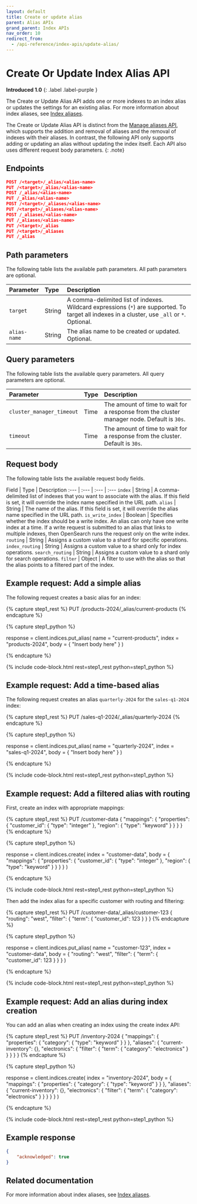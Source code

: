 ```yaml
---
layout: default
title: Create or update alias
parent: Alias APIs
grand_parent: Index APIs
nav_order: 10
redirect_from:
  - /api-reference/index-apis/update-alias/
---
```


# Create Or Update Index Alias API
**Introduced 1.0**
{: .label .label-purple }

The Create or Update Alias API adds one or more indexes to an index alias or updates the settings for an existing alias. For more information about index aliases, see [Index aliases]({{site.url}}{{site.baseurl}}/im-plugin/index-alias/).

The Create or Update Alias API is distinct from the [Manage aliases API]({{site.url}}{{site.baseurl}}/api-reference/alias/aliases-api/), which supports the addition and removal of aliases and the removal of indexes with their aliases. In contrast, the following API only supports adding or updating an alias without updating the index itself. Each API also uses different request body parameters.
{: .note}

## Endpoints

```json
POST /<target>/_alias/<alias-name>
PUT /<target>/_alias/<alias-name>
POST /_alias/<alias-name>
PUT /_alias/<alias-name>
POST /<target>/_aliases/<alias-name>
PUT /<target>/_aliases/<alias-name>
POST /_aliases/<alias-name>
PUT /_aliases/<alias-name>
PUT /<target>/_alias
PUT /<target>/_aliases
PUT /_alias
```

## Path parameters

The following table lists the available path parameters. All path parameters are optional.

| Parameter | Type | Description |
:--- | :--- | :---
| `target` | String | A comma-delimited list of indexes. Wildcard expressions (`*`) are supported. To target all indexes in a cluster, use `_all` or `*`. Optional. |
| `alias-name` | String | The alias name to be created or updated. Optional. |

## Query parameters

The following table lists the available query parameters. All query parameters are optional.

Parameter | Type | Description
:--- | :--- | :---
`cluster_manager_timeout` | Time | The amount of time to wait for a response from the cluster manager node. Default is `30s`.
`timeout` | Time | The amount of time to wait for a response from the cluster. Default is `30s`.

## Request body

The following table lists the available request body fields.

Field | Type | Description
:--- | :--- | :--- | :---
`index` | String | A comma-delimited list of indexes that you want to associate with the alias. If this field is set, it will override the index name specified in the URL path.
`alias` | String | The name of the alias. If this field is set, it will override the alias name specified in the URL path.
`is_write_index` | Boolean | Specifies whether the index should be a write index. An alias can only have one write index at a time. If a write request is submitted to an alias that links to multiple indexes, then OpenSearch runs the request only on the write index.
`routing` | String | Assigns a custom value to a shard for specific operations. 
`index_routing` | String | Assigns a custom value to a shard only for index operations. 
`search_routing` | String | Assigns a custom value to a shard only for search operations. 
`filter` | Object | A filter to use with the alias so that the alias points to a filtered part of the index.

## Example request: Add a simple alias

The following request creates a basic alias for an index:

<!-- spec_insert_start
component: example_code
rest: PUT /products-2024/_alias/current-products
-->
{% capture step1_rest %}
PUT /products-2024/_alias/current-products
{% endcapture %}

{% capture step1_python %}


response = client.indices.put_alias(
  name = "current-products",
  index = "products-2024",
  body = { "Insert body here" }
)

{% endcapture %}

{% include code-block.html
    rest=step1_rest
    python=step1_python %}
<!-- spec_insert_end -->

## Example request: Add a time-based alias

The following request creates an alias `quarterly-2024` for the `sales-q1-2024` index:

<!-- spec_insert_start
component: example_code
rest: PUT /sales-q1-2024/_alias/quarterly-2024
-->
{% capture step1_rest %}
PUT /sales-q1-2024/_alias/quarterly-2024
{% endcapture %}

{% capture step1_python %}


response = client.indices.put_alias(
  name = "quarterly-2024",
  index = "sales-q1-2024",
  body = { "Insert body here" }
)

{% endcapture %}

{% include code-block.html
    rest=step1_rest
    python=step1_python %}
<!-- spec_insert_end -->

## Example request: Add a filtered alias with routing

First, create an index with appropriate mappings:

<!-- spec_insert_start
component: example_code
rest: PUT /customer-data
body: |
{
    "mappings" : {
        "properties" : {
            "customer_id" : {"type" : "integer"},
            "region" : {"type" : "keyword"}
        }
    }
}
-->
{% capture step1_rest %}
PUT /customer-data
{
  "mappings": {
    "properties": {
      "customer_id": {
        "type": "integer"
      },
      "region": {
        "type": "keyword"
      }
    }
  }
}
{% endcapture %}

{% capture step1_python %}


response = client.indices.create(
  index = "customer-data",
  body =   {
    "mappings": {
      "properties": {
        "customer_id": {
          "type": "integer"
        },
        "region": {
          "type": "keyword"
        }
      }
    }
  }
)

{% endcapture %}

{% include code-block.html
    rest=step1_rest
    python=step1_python %}
<!-- spec_insert_end -->

Then add the index alias for a specific customer with routing and filtering:

<!-- spec_insert_start
component: example_code
rest: PUT /customer-data/_alias/customer-123
body: |
{
    "routing" : "west",
    "filter" : {
        "term" : {
            "customer_id" : 123
        }
    }
}
-->
{% capture step1_rest %}
PUT /customer-data/_alias/customer-123
{
  "routing": "west",
  "filter": {
    "term": {
      "customer_id": 123
    }
  }
}
{% endcapture %}

{% capture step1_python %}


response = client.indices.put_alias(
  name = "customer-123",
  index = "customer-data",
  body =   {
    "routing": "west",
    "filter": {
      "term": {
        "customer_id": 123
      }
    }
  }
)

{% endcapture %}

{% include code-block.html
    rest=step1_rest
    python=step1_python %}
<!-- spec_insert_end -->

## Example request: Add an alias during index creation

You can add an alias when creating an index using the create index API:

<!-- spec_insert_start
component: example_code
rest: PUT /inventory-2024
body: |
{
    "mappings" : {
        "properties" : {
            "category" : {"type" : "keyword"}
        }
    },
    "aliases" : {
        "current-inventory" : {},
        "electronics" : {
            "filter" : {
                "term" : {"category" : "electronics" }
            }
        }
    }
}
-->
{% capture step1_rest %}
PUT /inventory-2024
{
  "mappings": {
    "properties": {
      "category": {
        "type": "keyword"
      }
    }
  },
  "aliases": {
    "current-inventory": {},
    "electronics": {
      "filter": {
        "term": {
          "category": "electronics"
        }
      }
    }
  }
}
{% endcapture %}

{% capture step1_python %}


response = client.indices.create(
  index = "inventory-2024",
  body =   {
    "mappings": {
      "properties": {
        "category": {
          "type": "keyword"
        }
      }
    },
    "aliases": {
      "current-inventory": {},
      "electronics": {
        "filter": {
          "term": {
            "category": "electronics"
          }
        }
      }
    }
  }
)

{% endcapture %}

{% include code-block.html
    rest=step1_rest
    python=step1_python %}
<!-- spec_insert_end -->

## Example response

```json
{
    "acknowledged": true
}
```

## Related documentation

For more information about index aliases, see [Index aliases]({{site.url}}{{site.baseurl}}/im-plugin/index-alias/).
